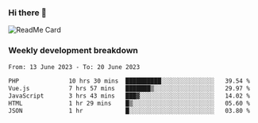 ### Hi there 👋

<!--
**itzcy/itzcy** is a ✨ _special_ ✨ repository because its `README.md` (this file) appears on your GitHub profile.

Here are some ideas to get you started:

- 🔭 I’m currently working on ...
- 🌱 I’m currently learning ...
- 👯 I’m looking to collaborate on ...
- 🤔 I’m looking for help with ...
- 💬 Ask me about ...
- 📫 How to reach me: ...
- 😄 Pronouns: ...
- ⚡ Fun fact: ...
-->
![ReadMe Card](https://github-readme-stats.vercel.app/api?username=itzcy&show_icons=true&title_color=2d3198&icon_color=797cb8&text_color=24292e&bg_color=f6f8fa)

### Weekly development breakdown
<!--START_SECTION:waka-->

```txt
From: 13 June 2023 - To: 20 June 2023

PHP              10 hrs 30 mins  ██████████░░░░░░░░░░░░░░░   39.54 %
Vue.js           7 hrs 57 mins   ███████▒░░░░░░░░░░░░░░░░░   29.97 %
JavaScript       3 hrs 43 mins   ███▓░░░░░░░░░░░░░░░░░░░░░   14.02 %
HTML             1 hr 29 mins    █▒░░░░░░░░░░░░░░░░░░░░░░░   05.60 %
JSON             1 hr            █░░░░░░░░░░░░░░░░░░░░░░░░   03.80 %
```

<!--END_SECTION:waka-->
